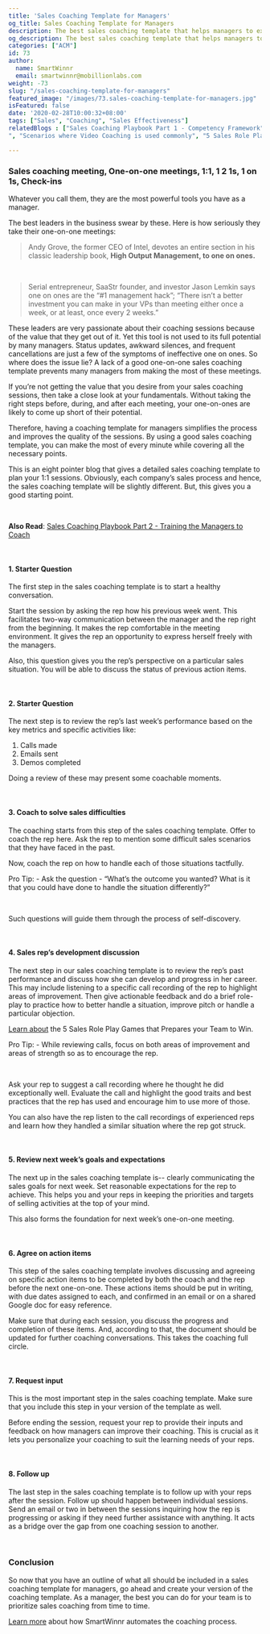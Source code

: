 ```yaml
---
title: 'Sales Coaching Template for Managers'
og_title: Sales Coaching Template for Managers
description: The best sales coaching template that helps managers to excel in their coaching game. A manager can use this coaching template to run highly successful coaching sessions.
og_description: The best sales coaching template that helps managers to excel in their coaching game. A manager can use this coaching template to run highly successful coaching sessions.
categories: ["ACM"]
id: 73
author:
  name: SmartWinnr
  email: smartwinnr@mobillionlabs.com
weight: -73
slug: "/sales-coaching-template-for-managers"
featured_image: "/images/73.sales-coaching-template-for-managers.jpg"
isFeatured: false
date: '2020-02-28T10:00:32+08:00'
tags: ["Sales", "Coaching", "Sales Effectiveness"]
relatedBlogs : ["Sales Coaching Playbook Part 1 - Competency Framework", "Sales Coaching Playbook Part 2 - Training the Managers to Coach", "Sales Coaching Playbook Part 3- How to Measure Success of Coaching
", "Scenarios where Video Coaching is used commonly", "5 Sales Role Play Games that Prepares your Team to Win"]

---
```


### **Sales coaching meeting, One-on-one meetings, 1:1, 1 2 1s, 1 on 1s, Check-ins**

Whatever you call them, they are the most powerful tools you have as a manager.

The best leaders in the business swear by these. Here is how seriously they take their one-on-one meetings:

> Andy Grove, the former CEO of Intel, devotes an entire section in his classic leadership book, **High Output Management, to one on ones.**

<br>

> Serial entrepreneur, SaaStr founder, and investor Jason Lemkin says one on ones are the  “#1 management hack”; “There isn’t a better investment you can make in your VPs than meeting either once a week, or at least, once every 2 weeks.” 


These leaders are very passionate about their coaching sessions because of the value that they get out of it. Yet this tool is not used to its full potential by many managers. Status updates, awkward silences, and frequent cancellations are just a few of the symptoms of ineffective one on ones.
So where does the issue lie? A lack of a good one-on-one sales coaching template prevents many managers from making the most of these meetings.

If you’re not getting the value that you desire from your sales coaching sessions, then take a close look at your fundamentals. Without taking the right steps before, during, and after each meeting, your one-on-ones are likely to come up short of their potential. 

Therefore, having a coaching template for managers simplifies the process and improves the quality of the sessions. By using a good sales coaching template, you can make the most of every minute while covering all the necessary points. 

This is an eight pointer blog that gives a detailed sales coaching template to plan your 1:1 sessions. Obviously, each company’s sales process and hence, the sales coaching template will be slightly different. But, this gives you a good starting point. 

<br>

**Also Read**: <a href="https://www.smartwinnr.com/post/sales-coaching-playbook-part-2-training-managers-to-coach/" target="_blank"> Sales Coaching Playbook Part 2 - Training the Managers to Coach</a>

<br>

#### **1. Starter Question**

The first step in the sales coaching template is to start a healthy conversation.

Start the session by asking the rep how his previous week went. This facilitates two-way communication between the manager and the rep right from the beginning. It makes the rep comfortable in the meeting environment. It gives the rep an opportunity to express herself freely with the managers. 

Also, this question gives you the rep’s perspective on a particular sales situation. You will be able to discuss the status of previous action items.

<br>

#### **2. Starter Question**

The next step is to review the rep’s last week’s performance based on the key metrics and specific activities like:

<ol>
<li> Calls made </li>
<li> Emails sent </li>
<li> Demos completed  </li>
</ol>

Doing a review of these may present some coachable moments.

<br>

#### **3. Coach to solve sales difficulties**

The coaching starts from this step of the sales coaching template. Offer to coach the rep here. Ask the rep to mention some difficult sales scenarios that they have faced in the past. 

Now, coach the rep on how to handle each of those situations tactfully. 

<div class="ml_pro_tip">
  <p><span class="ml_text_bold">Pro Tip: </span> - Ask the question - “What’s the outcome you wanted? What is it that you could have done to handle the situation differently?” </p>
</div>

<br>

Such questions will guide them through the process of self-discovery.


<br>

#### **4. Sales rep’s development discussion**

The next step in our sales coaching template is to review the rep’s past performance and discuss how she can develop and progress in her career. This may include listening to a specific call recording of the rep to highlight areas of improvement. Then give actionable feedback and do a brief role-play to practice how to better handle a situation, improve pitch or handle a particular objection. 

<a href="https://www.smartwinnr.com/post/5-sales-role-play-games-that-prepares-your-team-to-win/" target="_blank">Learn about</a> the 5 Sales Role Play Games that Prepares your Team to Win.

<div class="ml_pro_tip">
  <p><span class="ml_text_bold">Pro Tip: </span> - While reviewing calls, focus on both areas of improvement and areas of strength so as to encourage the rep.  </p>
</div>

<br>

Ask your rep to suggest a call recording where he thought he did exceptionally well. Evaluate the call and highlight the good traits and best practices that the rep has used and encourage him to use more of those. 

You can also have the rep listen to the call recordings of experienced reps and learn how they handled a similar situation where the rep got struck.

<br>

#### **5. Review next week’s goals and expectations**

The next up in the sales coaching template is-- clearly communicating the sales goals for next week. Set reasonable expectations for the rep to achieve. This helps you and your reps in keeping the priorities and targets of selling activities at the top of your mind.

This also forms the foundation for next week’s one-on-one meeting.

<br>

#### **6. Agree on action items**

This step of the sales coaching template involves discussing and agreeing on specific action items to be completed by both the coach and the rep before the next one-on-one. These actions items should be put in writing, with due dates assigned to each, and confirmed in an email or on a shared Google doc for easy reference. 

Make sure that during each session, you discuss the progress and completion of these items. And, according to that, the document should be updated for further coaching conversations. This takes the coaching full circle.

<br>

#### **7. Request input**

This is the most important step in the sales coaching template. Make sure that you include this step in your version of the template as well. 

Before ending the session, request your rep to provide their inputs and feedback on how managers can improve their coaching. This is crucial as it lets you personalize your coaching to suit the learning needs of your reps.

<br>

#### **8. Follow up**

The last step in the sales coaching template is to follow up with your reps after the session. Follow up should happen between individual sessions. Send an email or two in between the sessions inquiring how the rep is progressing or asking if they need further assistance with anything. It acts as a bridge over the gap from one coaching session to another.

<br>

### **Conclusion**

So now that you have an outline of what all should be included in a sales coaching template for managers, go ahead and create your version of the coaching template. As a manager, the best you can do for your team is to prioritize sales coaching from time to time.


<a href="https://www.smartwinnr.com/product/sales-coaching/" target="_blank">Learn more</a> about how SmartWinnr automates the coaching process.